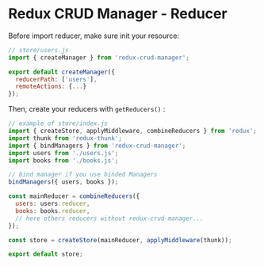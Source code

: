Redux CRUD Manager - Reducer
===================

Before import reducer, make sure init your resource: 

```js
// store/users.js
import { createManager } from 'redux-crud-manager';

export default createManager({
  reducerPath: ['users'],
  remoteActions: {...}
});
```

<a id="get-reducers"></a>

Then, create your reducers with `getReducers()` :

```js
// example of store/index.js
import { createStore, applyMiddleware, combineReducers } from 'redux';
import thunk from 'redux-thunk';
import { bindManagers } from 'redux-crud-manager';
import users from './users.js';
import books from './books.js';

// bind manager if you use binded Managers
bindManagers({ users, books });

const mainReducer = combineReducers({
  users: users.reducer,
  books: books.reducer,
  // here others reducers without redux-crud-manager...
});

const store = createStore(mainReducer, applyMiddleware(thunk));

export default store;
```
